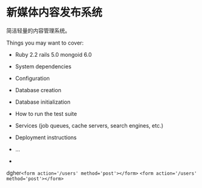 # 新媒体内容发布系统

简洁轻量的内容管理系统。

Things you may want to cover:

* Ruby 2.2 rails 5.0 mongoid 6.0

* System dependencies

* Configuration

* Database creation

* Database initialization

* How to run the test suite

* Services (job queues, cache servers, search engines, etc.)

* Deployment instructions

* ...
* 

dgher`<form action='/users' method='post'></form>`
`<form action='/users' method='post'></form>`


